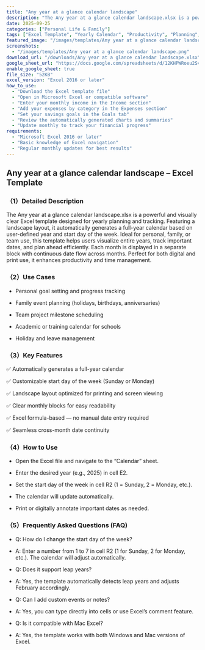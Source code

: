 ```yaml
---
title: "Any year at a glance calendar landscape"
description: "The Any year at a glance calendar landscape.xlsx is a powerful and visually clear Excel template designed for yearly planning and tracking. "
date: 2025-09-25
categories: ["Personal Life & Family"]
tags: ["Excel Template", "Yearly Calendar", "Productivity", "Planning", "Landscape Format"]
featured_image: "/images/templates/Any year at a glance calendar landscape.png"
screenshots:
  - "/images/templates/Any year at a glance calendar landscape.png"
download_url: "/downloads/Any year at a glance calendar landscape.xlsx"
google_sheet_url: "https://docs.google.com/spreadsheets/d/12KHPWRoeu2Svtj5Z9E21W0oNORlcpLrigUo9WO2l2dA/edit?usp=sharing"
enable_google_sheet: true
file_size: "52KB"
excel_version: "Excel 2016 or later"
how_to_use:
  - "Download the Excel template file"
  - "Open in Microsoft Excel or compatible software"
  - "Enter your monthly income in the Income section"
  - "Add your expenses by category in the Expenses section"
  - "Set your savings goals in the Goals tab"
  - "Review the automatically generated charts and summaries"
  - "Update monthly to track your financial progress"
requirements:
  - "Microsoft Excel 2016 or later"
  - "Basic knowledge of Excel navigation"
  - "Regular monthly updates for best results"
---
```


## Any year at a glance calendar landscape – Excel Template
### （1）Detailed Description
The Any year at a glance calendar landscape.xlsx is a powerful and visually clear Excel template designed for yearly planning and tracking. Featuring a landscape layout, it automatically generates a full-year calendar based on user-defined year and start day of the week. Ideal for personal, family, or team use, this template helps users visualize entire years, track important dates, and plan ahead efficiently. Each month is displayed in a separate block with continuous date flow across months. Perfect for both digital and print use, it enhances productivity and time management.

### （2）Use Cases
- Personal goal setting and progress tracking

- Family event planning (holidays, birthdays, anniversaries)

- Team project milestone scheduling

- Academic or training calendar for schools

- Holiday and leave management

### （3）Key Features
✅ Automatically generates a full-year calendar

✅ Customizable start day of the week (Sunday or Monday)

✅ Landscape layout optimized for printing and screen viewing

✅ Clear monthly blocks for easy readability

✅ Excel formula-based — no manual date entry required

✅ Seamless cross-month date continuity

### （4）How to Use
- Open the Excel file and navigate to the “Calendar” sheet.

- Enter the desired year (e.g., 2025) in cell E2.

- Set the start day of the week in cell R2 (1 = Sunday, 2 = Monday, etc.).

- The calendar will update automatically.

- Print or digitally annotate important dates as needed.

### （5）Frequently Asked Questions (FAQ)
- Q: How do I change the start day of the week?
- A: Enter a number from 1 to 7 in cell R2 (1 for Sunday, 2 for Monday, etc.). The calendar will adjust automatically.

- Q: Does it support leap years?
- A: Yes, the template automatically detects leap years and adjusts February accordingly.

- Q: Can I add custom events or notes?
- A: Yes, you can type directly into cells or use Excel’s comment feature.

- Q: Is it compatible with Mac Excel?
- A: Yes, the template works with both Windows and Mac versions of Excel.